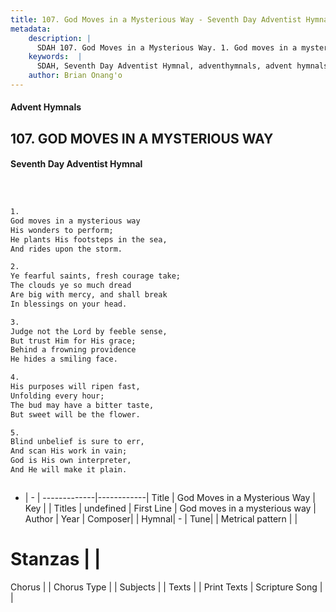 ```yaml
---
title: 107. God Moves in a Mysterious Way - Seventh Day Adventist Hymnal
metadata:
    description: |
      SDAH 107. God Moves in a Mysterious Way. 1. God moves in a mysterious way His wonders to perform; He plants His footsteps in the sea, And rides upon the storm.
    keywords:  |
      SDAH, Seventh Day Adventist Hymnal, adventhymnals, advent hymnals, God Moves in a Mysterious Way, God moves in a mysterious way 
    author: Brian Onang'o
---
```


#### Advent Hymnals
## 107. GOD MOVES IN A MYSTERIOUS WAY
#### Seventh Day Adventist Hymnal

```txt



1.
God moves in a mysterious way
His wonders to perform;
He plants His footsteps in the sea,
And rides upon the storm.

2.
Ye fearful saints, fresh courage take;
The clouds ye so much dread
Are big with mercy, and shall break
In blessings on your head.

3.
Judge not the Lord by feeble sense,
But trust Him for His grace;
Behind a frowning providence
He hides a smiling face.

4.
His purposes will ripen fast,
Unfolding every hour;
The bud may have a bitter taste,
But sweet will be the flower.

5.
Blind unbelief is sure to err,
And scan His work in vain;
God is His own interpreter,
And He will make it plain.



```

- |   -  |
-------------|------------|
Title | God Moves in a Mysterious Way |
Key |  |
Titles | undefined |
First Line | God moves in a mysterious way |
Author | 
Year | 
Composer|  |
Hymnal|  - |
Tune|  |
Metrical pattern | |
# Stanzas |  |
Chorus |  |
Chorus Type |  |
Subjects |  |
Texts |  |
Print Texts | 
Scripture Song |  |
  
